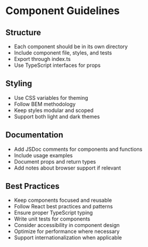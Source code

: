 # Component Guidelines

## Structure
- Each component should be in its own directory
- Include component file, styles, and tests
- Export through index.ts
- Use TypeScript interfaces for props

## Styling
- Use CSS variables for theming
- Follow BEM methodology
- Keep styles modular and scoped
- Support both light and dark themes

## Documentation
- Add JSDoc comments for components and functions
- Include usage examples
- Document props and return types
- Add notes about browser support if relevant

## Best Practices
- Keep components focused and reusable
- Follow React best practices and patterns
- Ensure proper TypeScript typing
- Write unit tests for components
- Consider accessibility in component design
- Optimize for performance where necessary
- Support internationalization when applicable
